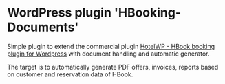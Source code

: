 # WordPress plugin 'HBooking-Documents'

Simple plugin to extend the commercial plugin [HotelWP - HBook booking plugin for Wordpress](https://hotelwp.com/hbook/) with document handling and automatic generator. 

The target is to automatically generate PDF offers, invoices, reports based on customer and reservation data of HBook.

